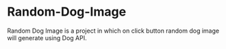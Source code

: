 # Random-Dog-Image
Random Dog Image is a project in which on click button random dog image will generate using Dog API.
